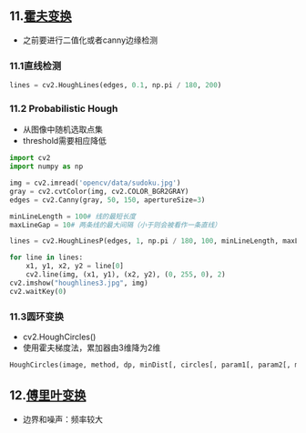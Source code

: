 ## 11.[霍夫变换](https://github.com/Lloyd-S/opencv3/blob/master/Notes/Convolution%26HoghTransform.pdf)

- 之前要进行二值化或者canny边缘检测

### 11.1直线检测

```python
lines = cv2.HoughLines(edges, 0.1, np.pi / 180, 200)
```

### 11.2 Probabilistic Hough

- 从图像中随机选取点集
- threshold需要相应降低

```python
import cv2
import numpy as np

img = cv2.imread('opencv/data/sudoku.jpg')
gray = cv2.cvtColor(img, cv2.COLOR_BGR2GRAY)
edges = cv2.Canny(gray, 50, 150, apertureSize=3)

minLineLength = 100# 线的最短长度
maxLineGap = 10# 两条线的最大间隔（小于则会被看作一条直线）

lines = cv2.HoughLinesP(edges, 1, np.pi / 180, 100, minLineLength, maxLineGap)

for line in lines:
    x1, y1, x2, y2 = line[0]
    cv2.line(img, (x1, y1), (x2, y2), (0, 255, 0), 2)
cv2.imshow("houghlines3.jpg", img)
cv2.waitKey(0)
```

### 11.3圆环变换

- cv2.HoughCircles()
- 使用霍夫梯度法，累加器由3维降为2维

```python
HoughCircles(image, method, dp, minDist[, circles[, param1[, param2[, minRadius[, maxRadius]]]]]) -> circles
```

## 12.[傅里叶变换](https://zhuanlan.zhihu.com/p/19759362)

- 边界和噪声：频率较大